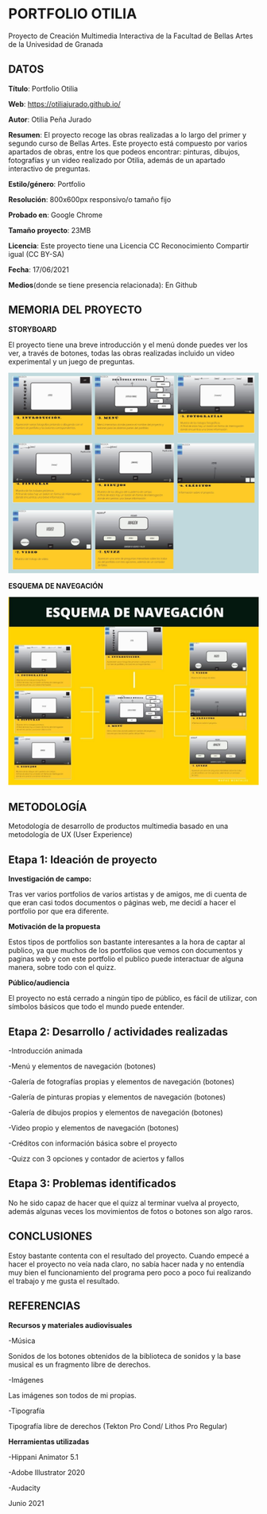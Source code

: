 # PORTFOLIO OTILIA

Proyecto de Creación Multimedia Interactiva de la Facultad de Bellas Artes de la Univesidad de Granada

## DATOS

**Título**: Portfolio Otilia


**Web**: https://otiliajurado.github.io/

**Autor**: Otilia Peña Jurado 

**Resumen**: El proyecto recoge las obras realizadas a lo largo del primer y segundo curso de Bellas Artes. Este proyecto está compuesto por varios apartados de obras, entre los que podeos encontrar: pinturas, dibujos, fotografías y un video realizado por Otilia, además de un apartado interactivo de preguntas.

**Estilo/género**: Portfolio

**Resolución**: 800x600px responsivo/o tamaño fijo

**Probado en**: Google Chrome

**Tamaño proyecto**: 23MB

**Licencia**:  Este proyecto tiene una Licencia CC Reconocimiento Compartir igual (CC BY-SA)

**Fecha**: 17/06/2021

**Medios**(donde se tiene presencia relacionada): En Github




## MEMORIA DEL PROYECTO

**STORYBOARD**

El proyecto tiene una breve introducción y el menú donde puedes ver los ver, a través de botones, todas las obras realizadas incluido un video experimental y un juego de preguntas.

![storyboard](https://raw.githubusercontent.com/Otiliajurado/Otiliajurado.github.io/main/storyboard.jpg)

**ESQUEMA DE NAVEGACIÓN**


![esquema](https://raw.githubusercontent.com/Otiliajurado/Otiliajurado.github.io/main/esquema.jpg)


## METODOLOGÍA

Metodología de desarrollo de productos multimedia basado en una metodología de UX (User Experience)

## Etapa 1: Ideación de proyecto

**Investigación de campo:**

Tras ver varios portfolios de varios artistas y de amigos, me di cuenta de que eran casi todos documentos o páginas web, me decidí a hacer el portfolio por que era diferente.

**Motivación de la propuesta**

Estos tipos de portfolios son bastante interesantes a la hora de captar al publico, ya que muchos de los portfolios que vemos con documentos y paginas web y con este portfolio el publico puede interactuar de alguna manera, sobre todo con el quizz.

**Público/audiencia**

El proyecto no está cerrado a ningún tipo de público, es fácil de utilizar, con símbolos básicos que todo el mundo puede entender.

## Etapa 2: Desarrollo / actividades realizadas


-Introducción animada

-Menú y elementos de navegación (botones)

-Galería de fotografías propias y elementos de navegación (botones)

-Galería de pinturas propias y elementos de navegación (botones) 

-Galería de dibujos propios y elementos de navegación (botones)

-Video propio y elementos de navegación (botones)

-Créditos con información básica sobre el proyecto

-Quizz con 3 opciones y contador de aciertos y fallos

## Etapa 3: Problemas identificados

No he sido capaz de hacer que el quizz al terminar vuelva al proyecto, además algunas veces los movimientos de fotos o botones son algo raros.


## CONCLUSIONES 

Estoy bastante contenta con el resultado del proyecto. Cuando empecé a hacer el proyecto no veía nada claro, no sabía hacer nada y no entendía muy bien el funcionamiento del programa pero poco a poco fui realizando el trabajo y me gusta el resultado.

## REFERENCIAS

**Recursos y materiales audiovisuales**

-Música

Sonidos de los botones obtenidos de la biblioteca de sonidos y la base musical es un fragmento libre de derechos.

-Imágenes 

Las imágenes son todos de mi propias.

-Tipografía

Tipografía libre de derechos (Tekton Pro Cond/ Lithos Pro Regular)

**Herramientas utilizadas**

-Hippani Animator 5.1

-Adobe Illustrator 2020

-Audacity




Junio 2021
